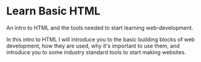 # Learn Basic HTML

An intro to HTML and the tools needed to start learning web-development.

In this intro to HTML I will introduce you to the basic building blocks of web development, how they are used, why it's important to use them, and introduce you to some industry standard tools to start making websites.